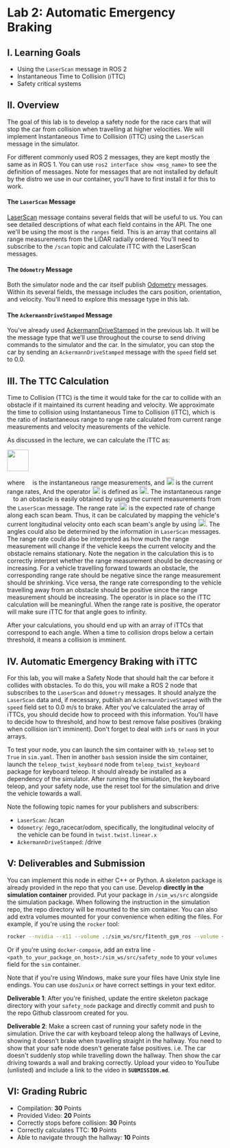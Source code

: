 # Lab 2: Automatic Emergency Braking

## I. Learning Goals

- Using the `LaserScan` message in ROS 2
- Instantaneous Time to Collision (iTTC)
- Safety critical systems

## II. Overview

The goal of this lab is to develop a safety node for the race cars that will stop the car from collision when travelling at higher velocities. We will implement Instantaneous Time to Collision (iTTC) using the `LaserScan` message in the simulator.

For different commonly used ROS 2 messages, they are kept mostly the same as in ROS 1. You can use `ros2 interface show <msg_name>` to see the definition of messages. Note for messages that are not installed by default by the distro we use in our container, you'll have to first install it for this to work.

#### The `LaserScan` Message

[LaserScan](http://docs.ros.org/en/noetic/api/sensor_msgs/html/msg/LaserScan.html) message contains several fields that will be useful to us. You can see detailed descriptions of what each field contains in the API. The one we'll be using the most is the `ranges` field. This is an array that contains all range measurements from the LiDAR radially ordered. You'll need to subscribe to the `/scan` topic and calculate iTTC with the LaserScan messages.

#### The `Odometry` Message

Both the simulator node and the car itself publish [Odometry](http://docs.ros.org/en/noetic/api/nav_msgs/html/msg/Odometry.html) messages. Within its several fields, the message includes the cars position, orientation, and velocity. You'll need to explore this message type in this lab.

#### The `AckermannDriveStamped` Message

You've already used [AckermannDriveStamped](http://docs.ros.org/en/jade/api/ackermann_msgs/html/msg/AckermannDriveStamped.html) in the previous lab. It will be the message type that we'll use throughout the course to send driving commands to the simulator and the car. In the simulator, you can stop the car by sending an `AckermannDriveStamped` message with the `speed` field set to 0.0.

## III. The TTC Calculation

Time to Collision (TTC) is the time it would take for the car to collide with an obstacle if it maintained its current heading and velocity. We approximate the time to collision using Instantaneous Time to Collision (iTTC), which is the ratio of instantaneous range to range rate calculated from current range measurements and velocity measurements of the vehicle.

As discussed in the lecture, we can calculate the iTTC as:

<!-- , and the operator <img src="https://render.githubusercontent.com/render/math?math=[]_{%2B}" height="22"> is defined as: <img src="https://render.githubusercontent.com/render/math?math=[x]_{%2B}=\text{max}(x,%200)" height="22"> -->

<img src="https://render.githubusercontent.com/render/math?math=iTTC=\frac{r}{[- \dot{r}]_{%2B}}" height="50">

where <img src="https://render.githubusercontent.com/render/math?math=r" height="10"> is the instantaneous range measurements, and <img src="https://render.githubusercontent.com/render/math?math=\dot{r}" height="18"> is the current range rates, And the operator <img src="https://render.githubusercontent.com/render/math?math=[ ]_{%2B}" height="18"> is defined as <img src="https://render.githubusercontent.com/render/math?math=[ x ]_{%2B} = \text{max}( x, 0 )" height="18">. The instantaneous range <img src="https://render.githubusercontent.com/render/math?math=r" height="10"> to an obstacle is easily obtained by using the current measurements from the `LaserScan` message. The range rate <img src="https://render.githubusercontent.com/render/math?math=\dot{r}" height="18"> is the expected rate of change along each scan beam. Thus, it can be calculated by mapping the vehicle's current longitudinal velocity onto each scan beam's angle by using <img src="https://render.githubusercontent.com/render/math?math=v_x \cos{\theta_{i}}" height="18">. The angles could also be determined by the information in `LaserScan` messages. The range rate could also be interpreted as how much the range measurement will change if the vehicle keeps the current velocity and the obstacle remains stationary. Note the negation in the calculation this is to correctly interpret whether the range measurement should be decreasing or increasing. For a vehicle travelling forward towards an obstacle, the corresponding range rate should be negative since the range measurement should be shrinking. Vice versa, the range rate corresponding to the vehicle travelling away from an obstacle should be positive since the range measurement should be increasing. The operator is in place so the iTTC calculation will be meaningful. When the range rate is positive, the operator will make sure iTTC for that angle goes to infinity.

After your calculations, you should end up with an array of iTTCs that correspond to each angle. When a time to collision drops below a certain threshold, it means a collision is imminent.

## IV. Automatic Emergency Braking with iTTC

For this lab, you will make a Safety Node that should halt the car before it collides with obstacles. To do this, you will make a ROS 2 node that subscribes to the `LaserScan` and `Odometry` messages. It should analyze the `LaserScan` data and, if necessary, publish an `AckermannDriveStamped` with the `speed` field set to 0.0 m/s to brake. After you've calculated the array of iTTCs, you should decide how to proceed with this information. You'll have to decide how to threshold, and how to best remove false positives (braking when collision isn't imminent). Don't forget to deal with `inf`s or `nan`s in your arrays.

To test your node, you can launch the sim container with `kb_teleop` set to `True` in `sim.yaml`. Then in another `bash` session inside the sim container, launch the `teleop_twist_keyboard` node from `teleop_twist_keyboard` package for keyboard teleop. It should already be installed as a dependency of the simulator. After running the simulation, the keyboard teleop, and your safety node, use the reset tool for the simulation and drive the vehicle towards a wall.

Note the following topic names for your publishers and subscribers:

- `LaserScan`: /scan
- `Odometry`: /ego_racecar/odom, specifically, the longitudinal velocity of the vehicle can be found in `twist.twist.linear.x`
- `AckermannDriveStamped`: /drive

## V: Deliverables and Submission
You can implement this node in either C++ or Python. A skeleton package is already provided in the repo that you can use. Develop **directly in the simulation container** provided. Put your package in `/sim_ws/src` alongside the simulation package.
When following the instruction in the simulation repo, the repo directory will be mounted to the sim container. You can also add extra volumes mounted for your convenience when editing the files. For example, if you're using the `rocker` tool:

```bash
rocker --nvidia --x11 --volume .:/sim_ws/src/f1tenth_gym_ros --volume <path_to_your_package_on_host>:/sim_ws/src/safety_node -- f1tenth_gym_ros
```

Or if you're using `docker-compose`, add an extra line `- <path_to_your_package_on_host>:/sim_ws/src/safety_node` to your `volumes` field for the `sim` container.

Note that if you're using Windows, make sure your files have Unix style line endings. You can use `dos2unix` or have correct settings in your text editor.

**Deliverable 1**: After you're finished, update the entire skeleton package directory with your `safety_node` package and directly commit and push to the repo Github classroom created for you.

**Deliverable 2**: Make a screen cast of running your safety node in the simulation. Drive the car with keyboard teleop along the hallways of Levine, showing it doesn't brake when travelling straight in the hallway. You need to show that your safe node doesn't generate false positives. i.e. The car doesn't suddenly stop while travelling down the hallway. Then show the car driving towards a wall and braking correctly. Upload your video to YouTube (unlisted) and include a link to the video in **`SUBMISSION.md`**.

## VI: Grading Rubric
- Compilation: **30** Points
- Provided Video: **20** Points
- Correctly stops before collision: **30** Points
- Correctly calculates TTC: **10** Points
- Able to navigate through the hallway: **10** Points
